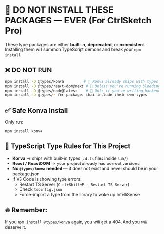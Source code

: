 # 🚫 DO NOT INSTALL THESE PACKAGES — EVER (For CtrlSketch Pro)

These type packages are either **built-in**, **deprecated**, or **nonexistent**. Installing them will summon TypeScript demons and break your `npm install`.

## ❌ DO NOT RUN
```bash
npm install -D @types/konva         # 🚫 Konva already ships with types
npm install -D @types/react-dom@next # 🚫 Unless you're running bleeding-edge React DOM
npm install -D @types/node@latest    # 🚫 Only if you're writing backend scripts
npm install -D @types/* for packages that include their own types
```

## ✅ Safe Konva Install
Only run:
```bash
npm install konva
```

## 🧠 TypeScript Type Rules for This Project

- **Konva** → ships with built-in types (`.d.ts` files inside `lib/`)
- **React / ReactDOM** → your project already has correct versions
- **No `@types/konva` needed** — it does not exist and never should be in your package.json
- If VS Code is showing type errors:
  - Restart TS Server (`Ctrl+Shift+P → Restart TS Server`)
  - Check `tsconfig.json`
  - Force-import a type from the library to wake up IntelliSense

## 🔥 Remember:
If you `npm install @types/konva` again, you *will* get a 404. And you *will* deserve it.
